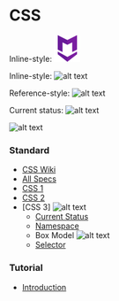 CSS
======

Inline-style: 
![alt text](https://github.com/adam-p/markdown-here/raw/master/src/common/images/icon48.png "Logo Title Text 1")

Inline-style: 
![alt text](https://en.wikipedia.org/wiki/File:CSS3_taxonomy_and_status-v2.png "CSS current status")

Reference-style: 
![alt text][logo]

[logo]: https://en.wikipedia.org/wiki/File:CSS3_taxonomy_and_status-v2.png "Logo Title Text 2"


Current status: 
![alt text][logo]

[logo]: https://github.com/adam-p/markdown-here/raw/master/src/common/images/icon48.png "Logo Title Text 2"



![alt text](https://en.wikipedia.org/wiki/File:CSS3_taxonomy_and_status-v2.png "current status")

### Standard
- [CSS Wiki](https://en.wikipedia.org/wiki/Cascading_Style_Sheets)
- [All Specs](https://www.w3.org/Style/CSS/specs.en.html)
- [CSS 1](https://www.w3.org/TR/1999/REC-CSS1-19990111)
- [CSS 2](https://www.w3.org/TR/REC-CSS2/)
- [CSS 3] 
![alt text](https://en.wikipedia.org/wiki/File:CSS3_taxonomy_and_status-v2.png "current status")
  - [Current Status](https://www.w3.org/standards/techs/css#w3c_all)
  - [Namespace](https://www.w3.org/TR/css3-namespace/)
  - Box Model
![alt text](https://www.google.com/imgres?imgurl=http%3A%2F%2Fwww.codeproject.com%2FKB%2FHTML%2F567385%2Fboxmodel-image.png&imgrefurl=http%3A%2F%2Fwww.codeproject.com%2FArticles%2F567385%2FCSSplusBoxplusModelplusandplusPositioning&docid=_GdkGCihm_0qIM&tbnid=IDcMaN98DeD_wM%3A&vet=1&w=377&h=340&bih=500&biw=1105&ved=0ahUKEwj0q_Lj4rjQAhXk1IMKHbmlA8gQMwgqKAEwAQ&iact=mrc&uact=8 "box model")
  - [Selector](https://www.w3.org/TR/css3-selectors/)
  
### Tutorial  
  - [Introduction](http://www.w3schools.com/css/css3_intro.asp)
  
